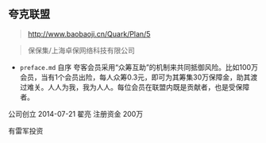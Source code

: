 ## 夸克联盟

> http://www.baobaoji.cn/Quark/Plan/5

>保保集/上海卓保网络科技有限公司


- `preface.md` 自序
夸客会员采用“众筹互助”的机制来共同抵御风险。比如100万会员，当有1个会员出险，每人众筹0.3元，即可为其筹集30万保障金，助其渡过难关。人人为我，我为人人。每位会员在联盟内既是贡献者，也是受保障者。

公司创立 2014-07-21 翟亮 注册资金 200万

有雷军投资
